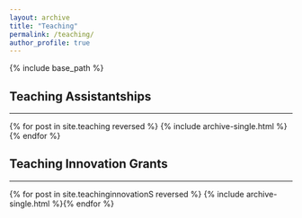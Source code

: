 ```yaml
---
layout: archive
title: "Teaching"
permalink: /teaching/
author_profile: true
---
```


{% include base_path %}
## Teaching Assistantships
---
{% for post in site.teaching reversed %}
  {% include archive-single.html %}{% endfor %}

## Teaching Innovation Grants
---
{% for post in site.teachinginnovationS reversed %}
  {% include archive-single.html %}{% endfor %}
